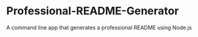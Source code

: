 # Professional-README-Generator
A command line app that generates a professional README using Node.js
